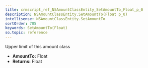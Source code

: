 ```yaml
---
title: crmscript_ref_NSAmountClassEntity_SetAmountTo_Float_p_0
description: NSAmountClassEntity.SetAmountTo(Float p_0)
intellisense: NSAmountClassEntity.SetAmountTo
sortOrder: 705
keywords: SetAmountTo(Float)
so.topic: reference
---
```



Upper limit of this amount class



* **AmountTo:** Float
* **Returns:** Float


